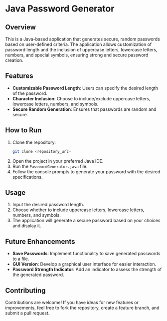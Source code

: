 # Java Password Generator

## Overview

This is a Java-based application that generates secure, random passwords based on user-defined criteria. The application allows customization of password length and the inclusion of uppercase letters, lowercase letters, numbers, and special symbols, ensuring strong and secure password creation.

## Features

- **Customizable Password Length**: Users can specify the desired length of the password.
- **Character Inclusion**: Choose to include/exclude uppercase letters, lowercase letters, numbers, and symbols.
- **Secure Random Generation**: Ensures that passwords are random and secure.

## How to Run

1. Clone the repository:
   ```bash
   git clone <repository_url>
   ```
2. Open the project in your preferred Java IDE.
3. Run the `PasswordGenerator.java` file.
4. Follow the console prompts to generate your password with the desired specifications.

## Usage

1. Input the desired password length.
2. Choose whether to include uppercase letters, lowercase letters, numbers, and symbols.
3. The application will generate a secure password based on your choices and display it.

## Future Enhancements

- **Save Passwords**: Implement functionality to save generated passwords to a file.
- **GUI Version**: Develop a graphical user interface for easier interaction.
- **Password Strength Indicator**: Add an indicator to assess the strength of the generated password.

## Contributing

Contributions are welcome! If you have ideas for new features or improvements, feel free to fork the repository, create a feature branch, and submit a pull request.

